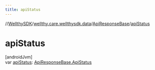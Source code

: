 ```yaml
---
title: apiStatus
---
```

//[WellthySDK](../../../index.html)/[wellthy.care.wellthysdk.data](../index.html)/[ApiResponseBase](index.html)/[apiStatus](api-status.html)



# apiStatus



[androidJvm]\
var [apiStatus](api-status.html): [ApiResponseBase.ApiStatus](-api-status/index.html)




